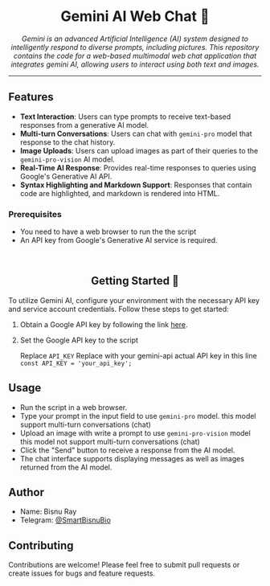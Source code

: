 <h1 align="center">Gemini AI Web Chat 🌌</h1>

<p align="center">
  <em>Gemini is an advanced Artificial Intelligence (AI) system designed to intelligently respond to diverse prompts, including pictures. This repository contains the code for a web-based multimodal web chat application that integrates gemini AI, allowing users to interact using both text and images.</em>
</p>
<hr>

## Features

- **Text Interaction**: Users can type prompts to receive text-based responses from a generative AI model.
- **Multi-turn Conversations**: Users can chat with `gemini-pro` model that response to the chat history.
- **Image Uploads**: Users can upload images as part of their queries to the `gemini-pro-vision` AI model.
- **Real-Time AI Response**: Provides real-time responses to queries using Google's Generative AI API.
- **Syntax Highlighting and Markdown Support**: Responses that contain code are highlighted, and markdown is rendered into HTML.

### Prerequisites

- You need to have a web browser to run the the script
- An API key from Google's Generative AI service is required.
</br>
<h2 align="center">Getting Started 🚀</h2>

To utilize Gemini AI, configure your environment with the necessary API key and service account credentials. Follow these steps to get started:

1. Obtain a Google API key by following the link [here](https://makersuite.google.com/app/apikey). 

2. Set the Google API key to the script

   Replace `API_KEY` Replace with your gemini-api actual API key in this line `const API_KEY = 'your_api_key';`

## Usage

- Run the script in a web browser.
- Type your prompt in the input field to use `gemini-pro` model. this model support multi-turn conversations (chat)
- Upload an image with write a prompt to use `gemini-pro-vision` model this model not support multi-turn conversations (chat)
- Click the "Send" button to receive a response from the AI model.
- The chat interface supports displaying messages as well as images returned from the AI model.


## Author

- Name: Bisnu Ray
- Telegram: [@SmartBisnuBio](https://t.me/SmartBisnuBio)


## Contributing

Contributions are welcome! Please feel free to submit pull requests or create issues for bugs and feature requests.
